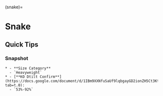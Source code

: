 (snake)=
# Snake

## Quick Tips

### Snapshot
```{list-table}
* - **Size Category**
  - `Heavyweight`
* - [**KO Dtilt Confirm**](https://docs.google.com/document/d/1IBm9XXNfuSaUf9lqbgayGD2ionZH5Ct3KtDLZrCOnok/edit?tab=t.0): 
  - `53%-92%`
```